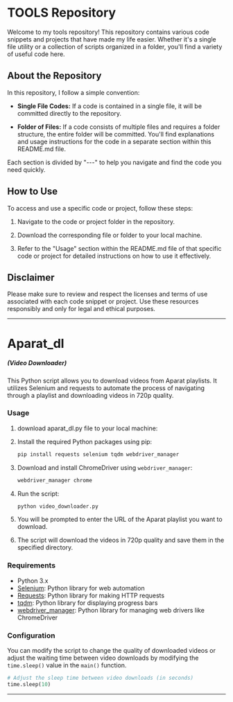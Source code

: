 # TOOLS Repository

Welcome to my tools repository! This repository contains various code snippets and projects that have made my life easier. Whether it's a single file utility or a collection of scripts organized in a folder, you'll find a variety of useful code here.

## About the Repository

In this repository, I follow a simple convention:

- **Single File Codes:** If a code is contained in a single file, it will be committed directly to the repository.

- **Folder of Files:** If a code consists of multiple files and requires a folder structure, the entire folder will be committed. You'll find explanations and usage instructions for the code in a separate section within this README.md file.

Each section is divided by "---" to help you navigate and find the code you need quickly.

## How to Use

To access and use a specific code or project, follow these steps:

1. Navigate to the code or project folder in the repository.

2. Download the corresponding file or folder to your local machine.

3. Refer to the "Usage" section within the README.md file of that specific code or project for detailed instructions on how to use it effectively.

## Disclaimer

Please make sure to review and respect the licenses and terms of use associated with each code snippet or project. Use these resources responsibly and only for legal and ethical purposes.

---
# Aparat_dl
##### (Video Downloader)

This Python script allows you to download videos from Aparat playlists. It utilizes Selenium and requests to automate the process of navigating through a playlist and downloading videos in 720p quality.
### Usage

1. download aparat_dl.py  file to your local machine:

2. Install the required Python packages using pip:

   ```bash
   pip install requests selenium tqdm webdriver_manager
   ```

3. Download and install ChromeDriver using `webdriver_manager`:

   ```bash
   webdriver_manager chrome
   ```

4. Run the script:

   ```bash
   python video_downloader.py
   ```

5. You will be prompted to enter the URL of the Aparat playlist you want to download.

6. The script will download the videos in 720p quality and save them in the specified directory.

### Requirements

- Python 3.x
- [Selenium](https://pypi.org/project/selenium/): Python library for web automation
- [Requests](https://pypi.org/project/requests/): Python library for making HTTP requests
- [tqdm](https://pypi.org/project/tqdm/): Python library for displaying progress bars
- [webdriver_manager](https://pypi.org/project/webdriver-manager/): Python library for managing web drivers like ChromeDriver

### Configuration

You can modify the script to change the quality of downloaded videos or adjust the waiting time between video downloads by modifying the `time.sleep()` value in the `main()` function.

```python
# Adjust the sleep time between video downloads (in seconds)
time.sleep(10)
```
---
